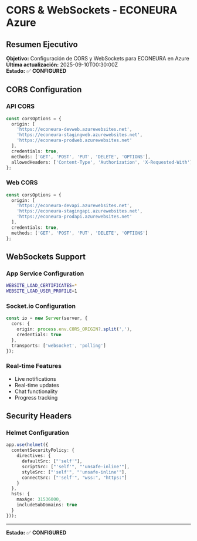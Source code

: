 # CORS & WebSockets - ECONEURA Azure

## Resumen Ejecutivo

**Objetivo:** Configuración de CORS y WebSockets para ECONEURA en Azure  
**Última actualización:** 2025-09-10T00:30:00Z  
**Estado:** ✅ **CONFIGURED**

## CORS Configuration

### API CORS
```typescript
const corsOptions = {
  origin: [
    'https://econeura-devweb.azurewebsites.net',
    'https://econeura-stagingweb.azurewebsites.net',
    'https://econeura-prodweb.azurewebsites.net'
  ],
  credentials: true,
  methods: ['GET', 'POST', 'PUT', 'DELETE', 'OPTIONS'],
  allowedHeaders: ['Content-Type', 'Authorization', 'X-Requested-With']
};
```

### Web CORS
```typescript
const corsOptions = {
  origin: [
    'https://econeura-devapi.azurewebsites.net',
    'https://econeura-stagingapi.azurewebsites.net',
    'https://econeura-prodapi.azurewebsites.net'
  ],
  credentials: true,
  methods: ['GET', 'POST', 'PUT', 'DELETE', 'OPTIONS']
};
```

## WebSockets Support

### App Service Configuration
```bash
WEBSITE_LOAD_CERTIFICATES=*
WEBSITE_LOAD_USER_PROFILE=1
```

### Socket.io Configuration
```typescript
const io = new Server(server, {
  cors: {
    origin: process.env.CORS_ORIGIN?.split(','),
    credentials: true
  },
  transports: ['websocket', 'polling']
});
```

### Real-time Features
- Live notifications
- Real-time updates
- Chat functionality
- Progress tracking

## Security Headers

### Helmet Configuration
```typescript
app.use(helmet({
  contentSecurityPolicy: {
    directives: {
      defaultSrc: ["'self'"],
      scriptSrc: ["'self'", "'unsafe-inline'"],
      styleSrc: ["'self'", "'unsafe-inline'"],
      connectSrc: ["'self'", "wss:", "https:"]
    }
  },
  hsts: {
    maxAge: 31536000,
    includeSubDomains: true
  }
}));
```

---

**Estado:** ✅ **CONFIGURED**
